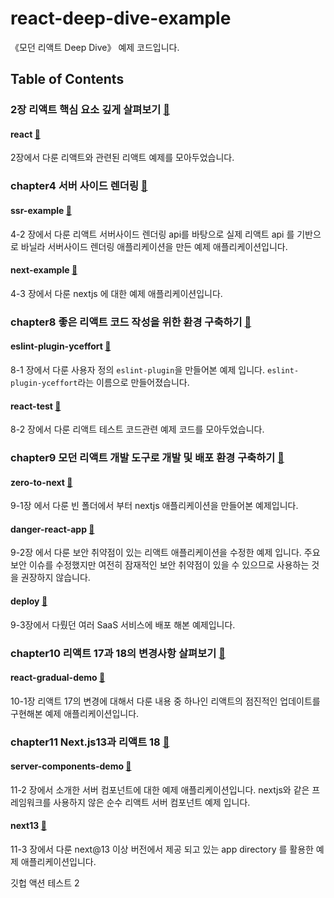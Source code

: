 # react-deep-dive-example

《모던 리액트 Deep Dive》 예제 코드입니다.

## Table of Contents

### 2장 리액트 핵심 요소 깊게 살펴보기 [📁](./chapter2)

#### react [📁](./chapter2/react)

2장에서 다룬 리액트와 관련된 리액트 예제를 모아두었습니다.

### chapter4 서버 사이드 렌더링 [📁](./chapter4)

#### ssr-example [📁](chapter4/ssr-example)

4-2 장에서 다룬 리액트 서버사이드 렌더링 api를 바탕으로 실제 리액트 api 를 기반으로 바닐라 서버사이드 렌더링 애플리케이션을 만든 예제 애플리케이션입니다.

#### next-example [📁](chapter4/next-example)

4-3 장에서 다룬 nextjs 에 대한 예제 애플리케이션입니다.

### chapter8 좋은 리액트 코드 작성을 위한 환경 구축하기 [📁](./chapter8)

#### eslint-plugin-yceffort [📁](chapter8/eslint-plugin-yceffort)

8-1 장에서 다룬 사용자 정의 `eslint-plugin`을 만들어본 예제 입니다. `eslint-plugin-yceffort`라는 이름으로 만들어졌습니다.

#### react-test [📁](chapter8/react-test)

8-2 장에서 다룬 리액트 테스트 코드관련 예제 코드를 모아두었습니다.

### chapter9 모던 리액트 개발 도구로 개발 및 배포 환경 구축하기 [📁](./chapter9)

#### zero-to-next [📁](chapter9/zero-to-next)

9-1장 에서 다룬 빈 폴더에서 부터 nextjs 애플리케이션을 만들어본 예제입니다. 

#### danger-react-app [📁](chapter9/danger-react-app)

9-2장 에서 다룬 보안 취약점이 있는 리액트 애플리케이션을 수정한 예제 입니다. 주요 보안 이슈를 수정했지만 여전히 잠재적인 보안 취약점이 있을 수 있으므로 사용하는 것을 권장하지 않습니다.

#### deploy [📁](chapter9/deploy)

9-3장에서 다뤘던 여러 SaaS 서비스에 배포 해본 예제입니다.

### chapter10 리액트 17과 18의 변경사항 살펴보기 [📁](./chapter10)

#### react-gradual-demo [📁](chapter10/react-gradual-demo)

10-1장 리액트 17의 변경에 대해서 다룬 내용 중 하나인 리액트의 점진적인 업데이트를 구현해본 예제 애플리케이션입니다.

### chapter11 Next.js13과 리액트 18 [📁](./chapter11)

#### server-components-demo [📁](chapter11/server-components-demo)

11-2 장에서 소개한 서버 컴포넌트에 대한 예제 애플리케이션입니다. nextjs와 같은 프레임워크를 사용하지 않은 순수 리액트 서버 컴포넌트 예제 입니다.

#### next13 [📁](chapter11/next13)

11-3 장에서 다룬 next@13 이상 버전에서 제공 되고 있는 app directory 를 활용한 예제 애플리케이션입니다.

깃헙 액션 테스트 2
